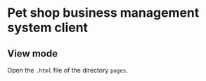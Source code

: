 # Pet shop business management system client
## View mode
Open the `.html` file of the directory `pages`.
